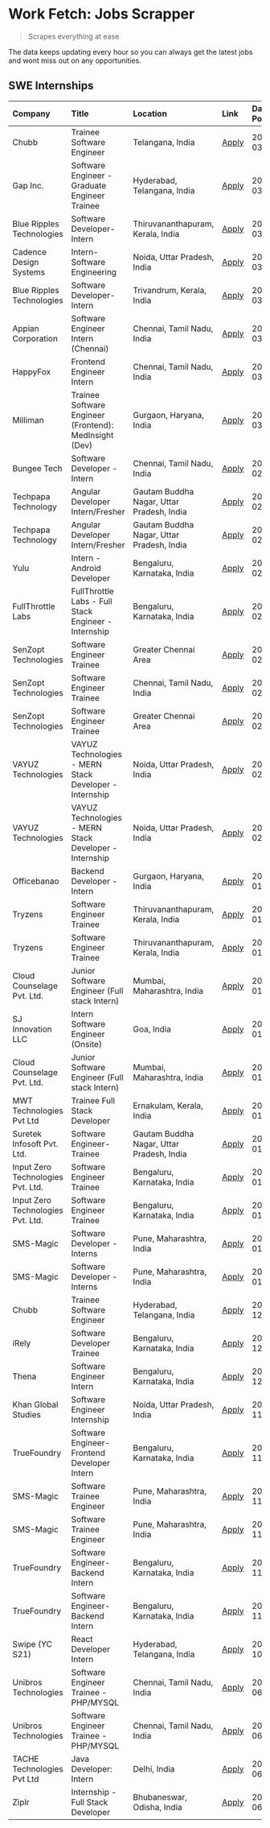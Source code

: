 # Work Fetch: Jobs Scrapper
> Scrapes everything at ease

The data keeps updating every hour so you can always get the latest jobs and wont miss out on any opportunities.

## SWE Internships
<!--START_SECTION:workfetch-->
| Company                           | Title                                                  | Location                                  | Link                                                                                                                                                                                                                                                                           | Date Posted   |
|:----------------------------------|:-------------------------------------------------------|:------------------------------------------|:-------------------------------------------------------------------------------------------------------------------------------------------------------------------------------------------------------------------------------------------------------------------------------|:--------------|
| Chubb                             | Trainee Software Engineer                              | Telangana, India                          | [Apply](https://in.linkedin.com/jobs/view/trainee-software-engineer-at-chubb-3854123218?position=4&pageNum=0&refId=Lp9GVYN5QXIykSriJskIhg%3D%3D&trackingId=najPFMxO%2BhSs2%2F5tKSDe5A%3D%3D&trk=public_jobs_jserp-result_search-card)                                          | 2024-03-12    |
| Gap Inc.                          | Software Engineer - Graduate Engineer Trainee          | Hyderabad, Telangana, India               | [Apply](https://in.linkedin.com/jobs/view/software-engineer-graduate-engineer-trainee-at-gap-inc-3853818960?position=11&pageNum=0&refId=Lp9GVYN5QXIykSriJskIhg%3D%3D&trackingId=VjlPrhzOgfTjMNqxgNh5tg%3D%3D&trk=public_jobs_jserp-result_search-card)                         | 2024-03-12    |
| Blue Ripples Technologies         | Software Developer- Intern                             | Thiruvananthapuram, Kerala, India         | [Apply](https://in.linkedin.com/jobs/view/software-developer-intern-at-blue-ripples-technologies-3850505983?position=20&pageNum=0&refId=Lp9GVYN5QXIykSriJskIhg%3D%3D&trackingId=DgXD8xcwlp%2BWo0R57DRo8w%3D%3D&trk=public_jobs_jserp-result_search-card)                       | 2024-03-09    |
| Cadence Design Systems            | Intern-Software Engineering                            | Noida, Uttar Pradesh, India               | [Apply](https://in.linkedin.com/jobs/view/intern-software-engineering-at-cadence-design-systems-3794689056?position=8&pageNum=7&refId=K6s1WIqJTfxtb27DHHgWIw%3D%3D&trackingId=SVhiNKXqEXJwwZ7WwWcXvQ%3D%3D&trk=public_jobs_jserp-result_search-card)                           | 2024-03-09    |
| Blue Ripples Technologies         | Software Developer- Intern                             | Trivandrum, Kerala, India                 | [Apply](https://in.linkedin.com/jobs/view/software-developer-intern-at-blue-ripples-technologies-3850694934?position=19&pageNum=0&refId=Lp9GVYN5QXIykSriJskIhg%3D%3D&trackingId=b2p3Fm6gRRWIprQ2IIcJ7Q%3D%3D&trk=public_jobs_jserp-result_search-card)                         | 2024-03-08    |
| Appian Corporation                | Software Engineer Intern (Chennai)                     | Chennai, Tamil Nadu, India                | [Apply](https://in.linkedin.com/jobs/view/software-engineer-intern-chennai-at-appian-corporation-3848335036?position=8&pageNum=0&refId=Lp9GVYN5QXIykSriJskIhg%3D%3D&trackingId=qY%2F64EarIDfHZZD66NT%2BmQ%3D%3D&trk=public_jobs_jserp-result_search-card)                      | 2024-03-07    |
| HappyFox                          | Frontend Engineer Intern                               | Chennai, Tamil Nadu, India                | [Apply](https://in.linkedin.com/jobs/view/frontend-engineer-intern-at-happyfox-3848357951?position=39&pageNum=0&refId=Lp9GVYN5QXIykSriJskIhg%3D%3D&trackingId=orKXYmcSH32P6QDiYD4C4Q%3D%3D&trk=public_jobs_jserp-result_search-card)                                           | 2024-03-07    |
| Milliman                          | Trainee Software Engineer (Frontend): MedInsight (Dev) | Gurgaon, Haryana, India                   | [Apply](https://in.linkedin.com/jobs/view/trainee-software-engineer-frontend-medinsight-dev-at-milliman-3792874280?position=6&pageNum=0&refId=Lp9GVYN5QXIykSriJskIhg%3D%3D&trackingId=plhDDp5Bz1zbeb11KtNo3g%3D%3D&trk=public_jobs_jserp-result_search-card)                   | 2024-03-01    |
| Bungee Tech                       | Software Developer - Intern                            | Chennai, Tamil Nadu, India                | [Apply](https://in.linkedin.com/jobs/view/software-developer-intern-at-bungee-tech-3842220746?position=47&pageNum=0&refId=Lp9GVYN5QXIykSriJskIhg%3D%3D&trackingId=Fx0Y29S8ruzmMSPowEJN5g%3D%3D&trk=public_jobs_jserp-result_search-card)                                       | 2024-02-28    |
| Techpapa Technology               | Angular Developer Intern/Fresher                       | Gautam Buddha Nagar, Uttar Pradesh, India | [Apply](https://in.linkedin.com/jobs/view/angular-developer-intern-fresher-at-techpapa-technology-3834305862?position=51&pageNum=0&refId=Lp9GVYN5QXIykSriJskIhg%3D%3D&trackingId=Gp6WKiyFOewfxUZzK4rgLg%3D%3D&trk=public_jobs_jserp-result_search-card)                        | 2024-02-20    |
| Techpapa Technology               | Angular Developer Intern/Fresher                       | Gautam Buddha Nagar, Uttar Pradesh, India | [Apply](https://in.linkedin.com/jobs/view/angular-developer-intern-fresher-at-techpapa-technology-3834305862?position=1&pageNum=5&refId=zfaCGak0xDg5MaJUei54ug%3D%3D&trackingId=4yaykz9bfALJq4z%2B0eMRyA%3D%3D&trk=public_jobs_jserp-result_search-card)                       | 2024-02-20    |
| Yulu                              | Intern - Android Developer                             | Bengaluru, Karnataka, India               | [Apply](https://in.linkedin.com/jobs/view/intern-android-developer-at-yulu-3834459982?position=45&pageNum=0&refId=Lp9GVYN5QXIykSriJskIhg%3D%3D&trackingId=GhUwW%2FZZr05oNJ697%2BpVJw%3D%3D&trk=public_jobs_jserp-result_search-card)                                           | 2024-02-19    |
| FullThrottle Labs                 | FullThrottle Labs - Full Stack Engineer - Internship   | Bengaluru, Karnataka, India               | [Apply](https://in.linkedin.com/jobs/view/fullthrottle-labs-full-stack-engineer-internship-at-fullthrottle-labs-3829636016?position=49&pageNum=0&refId=Lp9GVYN5QXIykSriJskIhg%3D%3D&trackingId=Ort16BJkblcJnmEXWIuEIA%3D%3D&trk=public_jobs_jserp-result_search-card)          | 2024-02-17    |
| SenZopt Technologies              | Software Engineer Trainee                              | Greater Chennai Area                      | [Apply](https://in.linkedin.com/jobs/view/software-engineer-trainee-at-senzopt-technologies-3827688781?position=30&pageNum=0&refId=Lp9GVYN5QXIykSriJskIhg%3D%3D&trackingId=jcMwYK%2Fa5FYWikiASKxiFw%3D%3D&trk=public_jobs_jserp-result_search-card)                            | 2024-02-12    |
| SenZopt Technologies              | Software Engineer Trainee                              | Chennai, Tamil Nadu, India                | [Apply](https://in.linkedin.com/jobs/view/software-engineer-trainee-at-senzopt-technologies-3827686880?position=42&pageNum=0&refId=Lp9GVYN5QXIykSriJskIhg%3D%3D&trackingId=9VgN%2BpDWp7N71iKG65sHBw%3D%3D&trk=public_jobs_jserp-result_search-card)                            | 2024-02-12    |
| SenZopt Technologies              | Software Engineer Trainee                              | Greater Chennai Area                      | [Apply](https://in.linkedin.com/jobs/view/software-engineer-trainee-at-senzopt-technologies-3827688781?position=5&pageNum=2&refId=cscoHdapzCIyU%2F4yhEsjqg%3D%3D&trackingId=U0bZLq8X32vSsiJfai5pQw%3D%3D&trk=public_jobs_jserp-result_search-card)                             | 2024-02-12    |
| VAYUZ Technologies                | VAYUZ Technologies - MERN Stack Developer - Internship | Noida, Uttar Pradesh, India               | [Apply](https://in.linkedin.com/jobs/view/vayuz-technologies-mern-stack-developer-internship-at-vayuz-technologies-3822619356?position=57&pageNum=0&refId=Lp9GVYN5QXIykSriJskIhg%3D%3D&trackingId=Ti1%2FzI8ZfW%2F%2F03D3mqyptw%3D%3D&trk=public_jobs_jserp-result_search-card) | 2024-02-10    |
| VAYUZ Technologies                | VAYUZ Technologies - MERN Stack Developer - Internship | Noida, Uttar Pradesh, India               | [Apply](https://in.linkedin.com/jobs/view/vayuz-technologies-mern-stack-developer-internship-at-vayuz-technologies-3822619356?position=7&pageNum=5&refId=zfaCGak0xDg5MaJUei54ug%3D%3D&trackingId=kw5iHeVpCJl5OUfzCP3szg%3D%3D&trk=public_jobs_jserp-result_search-card)        | 2024-02-10    |
| Officebanao                       | Backend Developer - Intern                             | Gurgaon, Haryana, India                   | [Apply](https://in.linkedin.com/jobs/view/backend-developer-intern-at-officebanao-3814263731?position=25&pageNum=0&refId=Lp9GVYN5QXIykSriJskIhg%3D%3D&trackingId=xka%2FGW19LVMBYQwKxLN9hQ%3D%3D&trk=public_jobs_jserp-result_search-card)                                      | 2024-01-31    |
| Tryzens                           | Software Engineer Trainee                              | Thiruvananthapuram, Kerala, India         | [Apply](https://in.linkedin.com/jobs/view/software-engineer-trainee-at-tryzens-3809363491?position=33&pageNum=0&refId=Lp9GVYN5QXIykSriJskIhg%3D%3D&trackingId=CHtq3yz2Wpix965pDDL2bg%3D%3D&trk=public_jobs_jserp-result_search-card)                                           | 2024-01-18    |
| Tryzens                           | Software Engineer Trainee                              | Thiruvananthapuram, Kerala, India         | [Apply](https://in.linkedin.com/jobs/view/software-engineer-trainee-at-tryzens-3809363491?position=8&pageNum=2&refId=cscoHdapzCIyU%2F4yhEsjqg%3D%3D&trackingId=kS%2FiIMxCsFIEzMSKP64BOQ%3D%3D&trk=public_jobs_jserp-result_search-card)                                        | 2024-01-18    |
| Cloud Counselage Pvt. Ltd.        | Junior Software Engineer (Full stack Intern)           | Mumbai, Maharashtra, India                | [Apply](https://in.linkedin.com/jobs/view/junior-software-engineer-full-stack-intern-at-cloud-counselage-pvt-ltd-3803132814?position=26&pageNum=0&refId=Lp9GVYN5QXIykSriJskIhg%3D%3D&trackingId=GI%2FL8EtgGCENdJJwCy8R1A%3D%3D&trk=public_jobs_jserp-result_search-card)       | 2024-01-11    |
| SJ Innovation LLC                 | Intern Software Engineer (Onsite)                      | Goa, India                                | [Apply](https://in.linkedin.com/jobs/view/intern-software-engineer-onsite-at-sj-innovation-llc-3799959011?position=36&pageNum=0&refId=Lp9GVYN5QXIykSriJskIhg%3D%3D&trackingId=w6I2w3MKL8uDEZ%2FDcEteEg%3D%3D&trk=public_jobs_jserp-result_search-card)                         | 2024-01-11    |
| Cloud Counselage Pvt. Ltd.        | Junior Software Engineer (Full stack Intern)           | Mumbai, Maharashtra, India                | [Apply](https://in.linkedin.com/jobs/view/junior-software-engineer-full-stack-intern-at-cloud-counselage-pvt-ltd-3803132814?position=1&pageNum=2&refId=cscoHdapzCIyU%2F4yhEsjqg%3D%3D&trackingId=T7kjfsLLpLgZqcqKQcXgWA%3D%3D&trk=public_jobs_jserp-result_search-card)        | 2024-01-11    |
| MWT Technologies Pvt Ltd          | Trainee Full Stack Developer                           | Ernakulam, Kerala, India                  | [Apply](https://in.linkedin.com/jobs/view/trainee-full-stack-developer-at-mwt-technologies-pvt-ltd-3800921715?position=7&pageNum=0&refId=Lp9GVYN5QXIykSriJskIhg%3D%3D&trackingId=689LorOzfSLydzdPt3tQOA%3D%3D&trk=public_jobs_jserp-result_search-card)                        | 2024-01-09    |
| Suretek Infosoft Pvt. Ltd.        | Software Engineer-Trainee                              | Gautam Buddha Nagar, Uttar Pradesh, India | [Apply](https://in.linkedin.com/jobs/view/software-engineer-trainee-at-suretek-infosoft-pvt-ltd-3800934643?position=21&pageNum=0&refId=Lp9GVYN5QXIykSriJskIhg%3D%3D&trackingId=cY84Ve2nXfKsyLt4%2FDgCUA%3D%3D&trk=public_jobs_jserp-result_search-card)                        | 2024-01-09    |
| Input Zero Technologies Pvt. Ltd. | Software Engineer Trainee                              | Bengaluru, Karnataka, India               | [Apply](https://in.linkedin.com/jobs/view/software-engineer-trainee-at-input-zero-technologies-pvt-ltd-3800927643?position=28&pageNum=0&refId=Lp9GVYN5QXIykSriJskIhg%3D%3D&trackingId=U4MBaIBagmYmIKsmtYc0Qw%3D%3D&trk=public_jobs_jserp-result_search-card)                   | 2024-01-09    |
| Input Zero Technologies Pvt. Ltd. | Software Engineer Trainee                              | Bengaluru, Karnataka, India               | [Apply](https://in.linkedin.com/jobs/view/software-engineer-trainee-at-input-zero-technologies-pvt-ltd-3800927643?position=3&pageNum=2&refId=cscoHdapzCIyU%2F4yhEsjqg%3D%3D&trackingId=PUzQRdxXggjXf8M8toVUug%3D%3D&trk=public_jobs_jserp-result_search-card)                  | 2024-01-09    |
| SMS-Magic                         | Software Developer -Interns                            | Pune, Maharashtra, India                  | [Apply](https://in.linkedin.com/jobs/view/software-developer-interns-at-sms-magic-3799485343?position=31&pageNum=0&refId=Lp9GVYN5QXIykSriJskIhg%3D%3D&trackingId=sXcS9eGDiSOY%2B9VjW53ndg%3D%3D&trk=public_jobs_jserp-result_search-card)                                      | 2024-01-05    |
| SMS-Magic                         | Software Developer -Interns                            | Pune, Maharashtra, India                  | [Apply](https://in.linkedin.com/jobs/view/software-developer-interns-at-sms-magic-3799485343?position=6&pageNum=2&refId=cscoHdapzCIyU%2F4yhEsjqg%3D%3D&trackingId=MrfaoUnfafWQAH1coefK6g%3D%3D&trk=public_jobs_jserp-result_search-card)                                       | 2024-01-05    |
| Chubb                             | Trainee Software Engineer                              | Hyderabad, Telangana, India               | [Apply](https://in.linkedin.com/jobs/view/trainee-software-engineer-at-chubb-3811550279?position=4&pageNum=7&refId=K6s1WIqJTfxtb27DHHgWIw%3D%3D&trackingId=SGnVJPwp9Tb7UIjKxwTf9A%3D%3D&trk=public_jobs_jserp-result_search-card)                                              | 2023-12-28    |
| iRely                             | Software Developer Trainee                             | Bengaluru, Karnataka, India               | [Apply](https://in.linkedin.com/jobs/view/software-developer-trainee-at-irely-3801577534?position=13&pageNum=0&refId=Lp9GVYN5QXIykSriJskIhg%3D%3D&trackingId=%2B6%2FIjfgwev15JnYkG3%2F9lg%3D%3D&trk=public_jobs_jserp-result_search-card)                                      | 2023-12-22    |
| Thena                             | Software Engineer Intern                               | Bengaluru, Karnataka, India               | [Apply](https://in.linkedin.com/jobs/view/software-engineer-intern-at-thena-3778731751?position=16&pageNum=0&refId=Lp9GVYN5QXIykSriJskIhg%3D%3D&trackingId=PQPeX5bHuAphKcnQY%2BnMAQ%3D%3D&trk=public_jobs_jserp-result_search-card)                                            | 2023-12-05    |
| Khan Global Studies               | Software Engineer Internship                           | Noida, Uttar Pradesh, India               | [Apply](https://in.linkedin.com/jobs/view/software-engineer-internship-at-khan-global-studies-3766942197?position=48&pageNum=0&refId=Lp9GVYN5QXIykSriJskIhg%3D%3D&trackingId=0gcBUJ9e6eAHRpW%2Fo%2BWnxQ%3D%3D&trk=public_jobs_jserp-result_search-card)                        | 2023-11-27    |
| TrueFoundry                       | Software Engineer- Frontend Developer Intern           | Bengaluru, Karnataka, India               | [Apply](https://in.linkedin.com/jobs/view/software-engineer-frontend-developer-intern-at-truefoundry-3790095058?position=15&pageNum=0&refId=Lp9GVYN5QXIykSriJskIhg%3D%3D&trackingId=EdK16QyXVAlxlx2LZyfxGg%3D%3D&trk=public_jobs_jserp-result_search-card)                     | 2023-11-24    |
| SMS-Magic                         | Software Trainee Engineer                              | Pune, Maharashtra, India                  | [Apply](https://in.linkedin.com/jobs/view/software-trainee-engineer-at-sms-magic-3761409781?position=27&pageNum=0&refId=Lp9GVYN5QXIykSriJskIhg%3D%3D&trackingId=WgP4VBiOO3C0CR%2FeaNpfdg%3D%3D&trk=public_jobs_jserp-result_search-card)                                       | 2023-11-16    |
| SMS-Magic                         | Software Trainee Engineer                              | Pune, Maharashtra, India                  | [Apply](https://in.linkedin.com/jobs/view/software-trainee-engineer-at-sms-magic-3761409781?position=2&pageNum=2&refId=cscoHdapzCIyU%2F4yhEsjqg%3D%3D&trackingId=Vr4XrHnrTFTtZP6bmlMaIQ%3D%3D&trk=public_jobs_jserp-result_search-card)                                        | 2023-11-16    |
| TrueFoundry                       | Software Engineer-Backend Intern                       | Bengaluru, Karnataka, India               | [Apply](https://in.linkedin.com/jobs/view/software-engineer-backend-intern-at-truefoundry-3779508170?position=29&pageNum=0&refId=Lp9GVYN5QXIykSriJskIhg%3D%3D&trackingId=%2FhTaIjXufaNXLnvg%2B68xFQ%3D%3D&trk=public_jobs_jserp-result_search-card)                            | 2023-11-10    |
| TrueFoundry                       | Software Engineer-Backend Intern                       | Bengaluru, Karnataka, India               | [Apply](https://in.linkedin.com/jobs/view/software-engineer-backend-intern-at-truefoundry-3779508170?position=4&pageNum=2&refId=cscoHdapzCIyU%2F4yhEsjqg%3D%3D&trackingId=uBOvsoRIfayXE0Da86UDDA%3D%3D&trk=public_jobs_jserp-result_search-card)                               | 2023-11-10    |
| Swipe (YC S21)                    | React Developer Intern                                 | Hyderabad, Telangana, India               | [Apply](https://in.linkedin.com/jobs/view/react-developer-intern-at-swipe-yc-s21-3737600089?position=17&pageNum=0&refId=Lp9GVYN5QXIykSriJskIhg%3D%3D&trackingId=Cl3P%2BGX8i6hMPlCl07eprQ%3D%3D&trk=public_jobs_jserp-result_search-card)                                       | 2023-10-13    |
| Unibros Technologies              | Software Engineer Trainee - PHP/MYSQL                  | Chennai, Tamil Nadu, India                | [Apply](https://in.linkedin.com/jobs/view/software-engineer-trainee-php-mysql-at-unibros-technologies-3656599241?position=32&pageNum=0&refId=Lp9GVYN5QXIykSriJskIhg%3D%3D&trackingId=wB4uOYe4tRa5l9Oj6xLTIQ%3D%3D&trk=public_jobs_jserp-result_search-card)                    | 2023-06-12    |
| Unibros Technologies              | Software Engineer Trainee - PHP/MYSQL                  | Chennai, Tamil Nadu, India                | [Apply](https://in.linkedin.com/jobs/view/software-engineer-trainee-php-mysql-at-unibros-technologies-3656599241?position=7&pageNum=2&refId=cscoHdapzCIyU%2F4yhEsjqg%3D%3D&trackingId=OKNrb3%2FCn7Lx%2BPNVT7nB8A%3D%3D&trk=public_jobs_jserp-result_search-card)               | 2023-06-12    |
| TACHE Technologies Pvt Ltd        | Java Developer: Intern                                 | Delhi, India                              | [Apply](https://in.linkedin.com/jobs/view/java-developer-intern-at-tache-technologies-pvt-ltd-3627622735?position=9&pageNum=7&refId=K6s1WIqJTfxtb27DHHgWIw%3D%3D&trackingId=vwx7fzxV09WvG3c3IUxdJw%3D%3D&trk=public_jobs_jserp-result_search-card)                             | 2023-06-06    |
| Ziplr                             | Internship - Full Stack Developer                      | Bhubaneswar, Odisha, India                | [Apply](https://in.linkedin.com/jobs/view/internship-full-stack-developer-at-ziplr-3645675705?position=6&pageNum=7&refId=K6s1WIqJTfxtb27DHHgWIw%3D%3D&trackingId=lg2uBLm2xFFxgJAC0fQgRg%3D%3D&trk=public_jobs_jserp-result_search-card)                                        | 2023-06-02    |
<!--END_SECTION:workfetch-->

